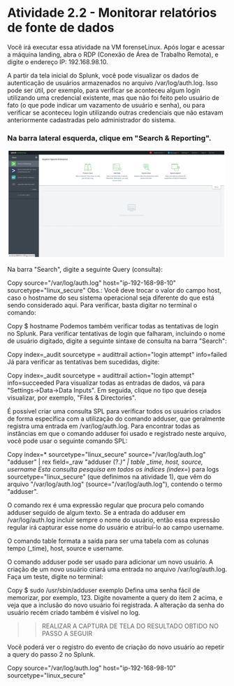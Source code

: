 # Atividade 2.2 - Monitorar relatórios de fonte de dados

Você irá executar essa atividade na VM forenseLinux. Após logar e acessar a máquina landing, abra o RDP (Conexão de Área de Trabalho Remota), e digite o endereço IP: 192.168.98.10.

A partir da tela inicial do Splunk, você pode visualizar os dados de autenticação de usuários armazenados no arquivo /var/log/auth.log. Isso pode ser útil, por exemplo, para verificar se aconteceu algum login utilizando uma credencial existente, mas que não foi feito pelo usuário de fato (o que pode indicar um vazamento de usuário e senha), ou para verificar se aconteceu login utilizando outras credenciais que não estavam anteriormente cadastradas pelo administrador do sistema.

### Na barra lateral esquerda, clique em "Search & Reporting".

<p>
<img width="500" src="https://github.com/FabriciaDev/HDB_especializa/blob/main/Atividade2/splunk10.PNG">
</p>

Na barra "Search", digite a seguinte Query (consulta):

Copy
source="/var/log/auth.log" host="ip-192-168-98-10" sourcetype="linux_secure"
Obs.: Você deve trocar o valor do campo host, caso o hostname do seu sistema operacional seja diferente do que está sendo considerado aqui. Para verificar, basta digitar no terminal o comando:

Copy
$ hostname
Podemos também verificar todas as tentativas de login no Splunk. Para verificar tentativas de login que falharam, incluindo o nome de usuário digitado, digite a seguinte sintaxe de consulta na barra "Search":

Copy
index=_audit sourcetype = audittrail action="login attempt" info=failed
Já para verificar as tentativas bem sucedidas, digite:

Copy
index=_audit sourcetype = audittrail action="login attempt" info=succeeded
Para visualizar todas as entradas de dados, vá para "Settings→Data→Data Inputs". Em seguida, clique no tipo que deseja visualizar, por exemplo, "Files & Directories".

É possível criar uma consulta SPL para verificar todos os usuários criados de forma específica com a utilização do comando adduser, que geralmente registra uma entrada em /var/log/auth.log. Para encontrar todas as instâncias em que o comando adduser foi usado e registrado neste arquivo, você pode usar o seguinte comando SPL:

Copy
index=* sourcetype="linux_secure" source="/var/log/auth.log" "adduser"
| rex field=_raw "adduser (?<username>.*)" 
| table _time, host, source, username
Esta consulta pesquisa em todos os índices (index=*) para logs sourcetype="linux_secure" (que definimos na atividade 1), que vêm do arquivo "/var/log/auth.log" (source="/var/log/auth.log"), contendo o termo "adduser".

O comando rex é uma expressão regular que procura pelo comando adduser seguido de algum texto. Se a entrada do adduser em /var/log/auth.log incluir sempre o nome do usuário, então essa expressão regular irá capturar esse nome do usuário e atribuí-lo ao campo username.

O comando table formata a saída para ser uma tabela com as colunas tempo (_time), host, source e username.

O comando adduser pode ser usado para adicionar um novo usuário. A criação de um novo usuário criará uma entrada no arquivo /var/log/auth.log. Faça um teste, digite no terminal:

Copy
$ sudo /usr/sbin/adduser exemplo
Defina uma senha fácil de memorizar, por exemplo, 123. Digite novamente a query do item 2 acima, e veja que a inclusão do novo usuário foi registrada. A alteração da senha do usuário recém criado também é visível no log.

>> REALIZAR A CAPTURA DE TELA DO RESULTADO OBTIDO NO PASSO A SEGUIR

Você poderá ver o registro do evento de criação do novo usuário ao repetir a query do passo 2 no Splunk.

Copy
source="/var/log/auth.log" host="ip-192-168-98-10" sourcetype="linux_secure"
